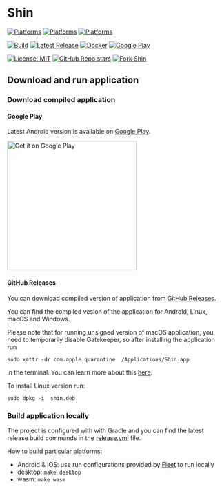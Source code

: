 # Shin

[![Platforms](https://img.shields.io/badge/web-WebAssembly-blue)](https://sh.procyk.in)
[![Platforms](https://img.shields.io/badge/mobile-Android%20%7C%20iOS-blue)](https://github.com/avan1235/shin/releases/latest)
[![Platforms](https://img.shields.io/badge/desktop-Windows%20%7C%20macOS%20%7C%20Linux-blue)](https://github.com/avan1235/shin/releases/latest)

[![Build](https://img.shields.io/github/actions/workflow/status/avan1235/shin/release.yml?label=Build&color=green)](https://github.com/avan1235/shin/actions/workflows/release.yml)
[![Latest Release](https://img.shields.io/github/v/release/avan1235/shin?label=Release&color=green)](https://github.com/avan1235/shin/releases/latest)
[![Docker](https://img.shields.io/docker/v/avan1235/shin?label=Docker%20Hub&color=green)](https://hub.docker.com/repository/docker/avan1235/shin/tags?ordering=last_updated)
[![Google Play](https://img.shields.io/endpoint?color=green&logo=google-play&logoColor=green&url=https%3A%2F%2Fplay.cuzi.workers.dev%2Fplay%3Fi%3Din.procyk.shin%26l%3DGoogle%2520Play%26m%3D%24version)](https://play.google.com/store/apps/details?id=in.procyk.shin)

[![License: MIT](https://img.shields.io/badge/License-MIT-red.svg)](./LICENSE.md)
[![GitHub Repo stars](https://img.shields.io/github/stars/avan1235/shin?style=social)](https://github.com/avan1235/shin/stargazers)
[![Fork Shin](https://img.shields.io/github/forks/avan1235/shin?logo=github&style=social)](https://github.com/avan1235/shin/fork)

## Download and run application

### Download compiled application

#### Google Play

Latest Android version is available on
[Google Play](https://play.google.com/store/apps/details?id=in.procyk.shin).

<a href='https://play.google.com/store/apps/details?id=in.procyk.shin'><img alt='Get it on Google Play' width="300" src='https://play.google.com/intl/en_us/badges/static/images/badges/en_badge_web_generic.png'/></a>

#### GitHub Releases

You can download compiled version of application from
[GitHub Releases](https://github.com/avan1235/shin/releases).

You can find the compiled vesion of the application for Android, Linux, macOS and Windows.

Please note that for running unsigned version of macOS application, you need to temporarily
disable Gatekeeper, so after installing the application run

```shell
sudo xattr -dr com.apple.quarantine  /Applications/Shin.app
```

in the terminal. You can learn more about this
[here](https://web.archive.org/web/20230318124537/https://disable-gatekeeper.github.io/).

To install Linux version run:

```shell
sudo dpkg -i  shin.deb
```

### Build application locally

The project is configured with with Gradle and you can find the
latest release build commands in the [release.yml](./.github/workflows/release.yml) file.

How to build particular platforms:
- Android & iOS: use run configurations provided by [Fleet](https://www.jetbrains.com/fleet/) to run locally
- desktop: `make desktop`
- wasm: `make wasm`
